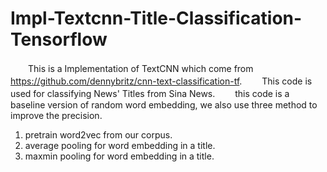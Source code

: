 # Impl-Textcnn-Title-Classification-Tensorflow
　　This is a Implementation of TextCNN which come from https://github.com/dennybritz/cnn-text-classification-tf.
　　This code is used for classifying News' Titles from Sina News.
　　this code is a baseline version of random word embedding, we also use three method to improve the precision.
1.  pretrain word2vec from our corpus.
2.  average pooling for word embedding in a title.
3.  maxmin pooling for word embedding in a title.
